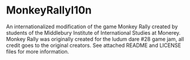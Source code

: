 # MonkeyRallyl10n
An internationalized modification of the game Monkey Rally created by students of the Middlebury Institute of International Studies at Monerey. Monkey Rally was originally created for the ludum dare #28 game jam, all credit goes to the original creators. See attached README and LICENSE files for more information.
